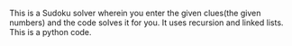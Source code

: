 This is a Sudoku solver wherein you enter the given clues(the given numbers) and the code solves it for you. It uses recursion and linked lists. This is a python code.
